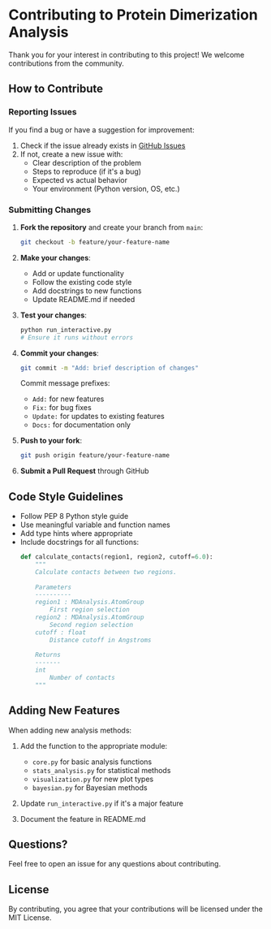 # Contributing to Protein Dimerization Analysis

Thank you for your interest in contributing to this project! We welcome contributions from the community.

## How to Contribute

### Reporting Issues

If you find a bug or have a suggestion for improvement:

1. Check if the issue already exists in [GitHub Issues](https://github.com/yourusername/protein-dimer-analysis/issues)
2. If not, create a new issue with:
   - Clear description of the problem
   - Steps to reproduce (if it's a bug)
   - Expected vs actual behavior
   - Your environment (Python version, OS, etc.)

### Submitting Changes

1. **Fork the repository** and create your branch from `main`:
   ```bash
   git checkout -b feature/your-feature-name
   ```

2. **Make your changes**:
   - Add or update functionality
   - Follow the existing code style
   - Add docstrings to new functions
   - Update README.md if needed

3. **Test your changes**:
   ```bash
   python run_interactive.py
   # Ensure it runs without errors
   ```

4. **Commit your changes**:
   ```bash
   git commit -m "Add: brief description of changes"
   ```
   
   Commit message prefixes:
   - `Add:` for new features
   - `Fix:` for bug fixes
   - `Update:` for updates to existing features
   - `Docs:` for documentation only

5. **Push to your fork**:
   ```bash
   git push origin feature/your-feature-name
   ```

6. **Submit a Pull Request** through GitHub

## Code Style Guidelines

- Follow PEP 8 Python style guide
- Use meaningful variable and function names
- Add type hints where appropriate
- Include docstrings for all functions:
  ```python
  def calculate_contacts(region1, region2, cutoff=6.0):
      """
      Calculate contacts between two regions.
      
      Parameters
      ----------
      region1 : MDAnalysis.AtomGroup
          First region selection
      region2 : MDAnalysis.AtomGroup
          Second region selection
      cutoff : float
          Distance cutoff in Angstroms
      
      Returns
      -------
      int
          Number of contacts
      """
  ```

## Adding New Features

When adding new analysis methods:

1. Add the function to the appropriate module:
   - `core.py` for basic analysis functions
   - `stats_analysis.py` for statistical methods
   - `visualization.py` for new plot types
   - `bayesian.py` for Bayesian methods

2. Update `run_interactive.py` if it's a major feature

3. Document the feature in README.md

## Questions?

Feel free to open an issue for any questions about contributing.

## License

By contributing, you agree that your contributions will be licensed under the MIT License.